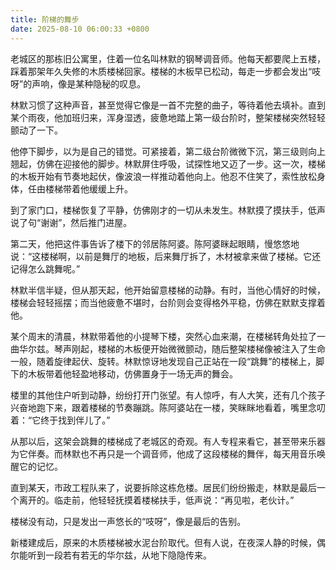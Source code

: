 ```yaml
---
title: 阶梯的舞步
date: 2025-08-10 06:00:33 +0800
---
```


老城区的那栋旧公寓里，住着一位名叫林默的钢琴调音师。他每天都要爬上五楼，踩着那架年久失修的木质楼梯回家。楼梯的木板早已松动，每走一步都会发出“吱呀”的声响，像是某种隐秘的叹息。

林默习惯了这种声音，甚至觉得它像是一首不完整的曲子，等待着他去填补。直到某个雨夜，他加班归来，浑身湿透，疲惫地踏上第一级台阶时，整架楼梯突然轻轻颤动了一下。

他停下脚步，以为是自己的错觉。可紧接着，第二级台阶微微下沉，第三级则向上翘起，仿佛在迎接他的脚步。林默屏住呼吸，试探性地又迈了一步。这一次，楼梯的木板开始有节奏地起伏，像波浪一样推动着他向上。他忍不住笑了，索性放松身体，任由楼梯带着他缓缓上升。

到了家门口，楼梯恢复了平静，仿佛刚才的一切从未发生。林默摸了摸扶手，低声说了句“谢谢”，然后推门进屋。

第二天，他把这件事告诉了楼下的邻居陈阿婆。陈阿婆眯起眼睛，慢悠悠地说：“这楼梯啊，以前是舞厅的地板，后来舞厅拆了，木材被拿来做了楼梯。它还记得怎么跳舞呢。”

林默半信半疑，但从那天起，他开始留意楼梯的动静。有时，当他心情好的时候，楼梯会轻轻摇摆；而当他疲惫不堪时，台阶则会变得格外平稳，仿佛在默默支撑着他。

某个周末的清晨，林默带着他的小提琴下楼，突然心血来潮，在楼梯转角处拉了一曲华尔兹。琴声刚起，楼梯的木板便开始微微颤动，随后整架楼梯像被注入了生命一般，随着旋律起伏、旋转。林默惊讶地发现自己正站在一段“跳舞”的楼梯上，脚下的木板带着他轻盈地移动，仿佛置身于一场无声的舞会。

楼里的其他住户听到动静，纷纷打开门张望。有人惊呼，有人大笑，还有几个孩子兴奋地跑下来，跟着楼梯的节奏蹦跳。陈阿婆站在一楼，笑眯眯地看着，嘴里念叨着：“它终于找到伴儿了。”

从那以后，这架会跳舞的楼梯成了老城区的奇观。有人专程来看它，甚至带来乐器为它伴奏。而林默也不再只是一个调音师，他成了这段楼梯的舞伴，每天用音乐唤醒它的记忆。

直到某天，市政工程队来了，说要拆除这栋危楼。居民们纷纷搬走，林默是最后一个离开的。临走前，他轻轻抚摸着楼梯扶手，低声说：“再见啦，老伙计。”

楼梯没有动，只是发出一声悠长的“吱呀”，像是最后的告别。

新楼建成后，原来的木质楼梯被水泥台阶取代。但有人说，在夜深人静的时候，偶尔能听到一段若有若无的华尔兹，从地下隐隐传来。

